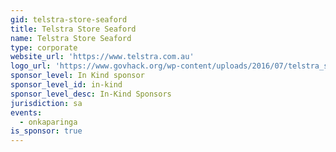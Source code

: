 ```yaml
---
gid: telstra-store-seaford
title: Telstra Store Seaford
name: Telstra Store Seaford
type: corporate
website_url: 'https://www.telstra.com.au'
logo_url: 'https://www.govhack.org/wp-content/uploads/2016/07/telstra_store_seaford.png'
sponsor_level: In Kind sponsor
sponsor_level_id: in-kind
sponsor_level_desc: In-Kind Sponsors
jurisdiction: sa
events:
  - onkaparinga
is_sponsor: true
---
```

